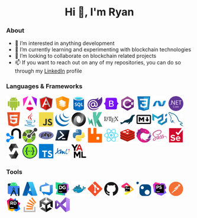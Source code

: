 <h1 align="center">Hi 👋, I'm Ryan</h1>

<div>
<h3 align="left">About</h3>

- 👀 I’m interested in anything development
- 🌱 I’m currently learning and experimenting with blockchain technologies
- 💞️ I’m looking to collaborate on blockchain related projects
- 📫 If you want to reach out on any of my repositories, you can do so through my [LinkedIn](https://www.linkedin.com/in/ryan-falzon-291a3516a/) profile 
</div>

<div>
<h3 align="left">Languages & Frameworks</h3>
<div>

<a style="text-decoration: none" href="https://developer.android.com/" target="_blank" rel="noreferrer">
<img src="https://raw.githubusercontent.com/devicons/devicon/master/icons/android/android-original.svg" alt="android" width="40" height="40"/>
</a>
<a style="text-decoration: none" href="https://angular.dev/" target="_blank" rel="noreferrer">
<img src="https://raw.githubusercontent.com/devicons/devicon/master/icons/angular/angular-original.svg" alt="angular" width="40" height="40"/>
</a>
<a style="text-decoration: none" href="https://angularjs.org/" target="_blank" rel="noreferrer">
<img src="https://raw.githubusercontent.com/devicons/devicon/master/icons/angularjs/angularjs-original.svg" alt="angularjs" width="40" height="40"/>
</a>
<a style="text-decoration: none" href="https://material.angular.io/" target="_blank" rel="noreferrer">
<img src="https://raw.githubusercontent.com/devicons/devicon/master/icons/angularmaterial/angularmaterial-original.svg" alt="angularmaterial" width="40" height="40"/>
</a>
<a style="text-decoration: none" href="https://azure.microsoft.com/en-us/products/azure-sql/database" target="_blank" rel="noreferrer">
<img src="https://raw.githubusercontent.com/devicons/devicon/master/icons/azuresqldatabase/azuresqldatabase-original.svg" alt="azuresqldatabase" width="40" height="40"/>
</a>
<a style="text-decoration: none" href="https://dotnet.microsoft.com/en-us/apps/aspnet/web-apps/blazor" target="_blank" rel="noreferrer">
<img src="https://raw.githubusercontent.com/devicons/devicon/master/icons/blazor/blazor-original.svg" alt="blazor" width="40" height="40"/>
</a>
<a style="text-decoration: none" href="https://getbootstrap.com/" target="_blank" rel="noreferrer">
<img src="https://raw.githubusercontent.com/devicons/devicon/master/icons/bootstrap/bootstrap-original.svg" alt="bootstrap" width="40" height="40"/>
</a>
<a style="text-decoration: none" href="https://learn.microsoft.com/en-us/dotnet/csharp/" target="_blank" rel="noreferrer">
<img src="https://raw.githubusercontent.com/devicons/devicon/master/icons/csharp/csharp-original.svg" alt="csharp" width="40" height="40"/>
</a>
<a style="text-decoration: none" href="https://developer.mozilla.org/en-US/docs/Web/CSS" rel="noreferrer">
<img src="https://raw.githubusercontent.com/devicons/devicon/master/icons/css3/css3-original.svg" alt="css3" width="40" height="40"/>
</a>
<a style="text-decoration: none" href="https://dotnet.microsoft.com/en-us/" rel="noreferrer">
<img src="https://raw.githubusercontent.com/devicons/devicon/master/icons/dot-net/dot-net-original.svg" alt="dotnet" width="40" height="40"/>
</a>
<a style="text-decoration: none" href="https://dotnet.microsoft.com/en-us/apps/aspnet" rel="noreferrer">
<img src="https://raw.githubusercontent.com/devicons/devicon/master/icons/dotnetcore/dotnetcore-original.svg" alt="dotnetcore" width="40" height="40"/>
</a>
<a style="text-decoration: none" href="https://developer.mozilla.org/en-US/docs/Glossary/HTML5" rel="noreferrer">
<img src="https://raw.githubusercontent.com/devicons/devicon/master/icons/html5/html5-original.svg" alt="html5" width="40" height="40"/>
</a>
<a style="text-decoration: none" href="https://www.java.com/en/" rel="noreferrer">
<img src="https://raw.githubusercontent.com/devicons/devicon/master/icons/java/java-original.svg" alt="html5" width="40" height="40"/>
</a>
<a style="text-decoration: none" href="https://developer.mozilla.org/en-US/docs/Web/JavaScript" rel="noreferrer">
<img src="https://raw.githubusercontent.com/devicons/devicon/master/icons/javascript/javascript-original.svg" alt="javascript" width="40" height="40"/>
</a>
<a style="text-decoration: none" href="https://jquery.com/" rel="noreferrer">
<img src="https://raw.githubusercontent.com/devicons/devicon/master/icons/jquery/jquery-original.svg" alt="jquery" width="40" height="40"/>
</a>
<a style="text-decoration: none" href="https://www.json.org/json-en.html" rel="noreferrer">
<img src="https://raw.githubusercontent.com/devicons/devicon/master/icons/json/json-original.svg" alt="json" width="40" height="40"/>
</a>
<a style="text-decoration: none" href="https://karma-runner.github.io/latest/index.html" rel="noreferrer">
<img src="https://raw.githubusercontent.com/devicons/devicon/master/icons/karma/karma-original.svg" alt="karma" width="40" height="40"/>
</a>
<a style="text-decoration: none" href="https://www.latex-project.org/" rel="noreferrer">
<img src="https://raw.githubusercontent.com/devicons/devicon/master/icons/latex/latex-original.svg" alt="latex" width="40" height="40"/>
</a>
<a style="text-decoration: none" href="https://mariadb.org/" rel="noreferrer">
<img src="https://raw.githubusercontent.com/devicons/devicon/master/icons/mariadb/mariadb-original.svg" alt="mariadb" width="40" height="40"/>
</a>
<a style="text-decoration: none" href="https://www.markdownguide.org/" rel="noreferrer">
<img src="https://raw.githubusercontent.com/devicons/devicon/master/icons/markdown/markdown-original.svg" alt="markdown" width="40" height="40"/>
</a>
<a style="text-decoration: none" href="https://mui.com/" rel="noreferrer">
<img src="https://raw.githubusercontent.com/devicons/devicon/master/icons/materialui/materialui-original.svg" alt="materialui" width="40" height="40"/>
</a>
<a style="text-decoration: none" href="https://www.mysql.com/" rel="noreferrer">
<img src="https://raw.githubusercontent.com/devicons/devicon/master/icons/mysql/mysql-original.svg" alt="mysql" width="40" height="40"/>
</a>
<a style="text-decoration: none" href="https://neo4j.com/" rel="noreferrer">
<img src="https://raw.githubusercontent.com/devicons/devicon/master/icons/neo4j/neo4j-original.svg" alt="neo4j" width="40" height="40"/>
</a>
<a style="text-decoration: none" href="https://www.openapis.org/" rel="noreferrer">
<img src="https://raw.githubusercontent.com/devicons/devicon/master/icons/openapi/openapi-original.svg" alt="openapi" width="40" height="40"/>
</a>
<a style="text-decoration: none" href="https://www.php.net/" rel="noreferrer">
<img src="https://raw.githubusercontent.com/devicons/devicon/master/icons/php/php-original.svg" alt="php" width="40" height="40"/>
</a>
<a style="text-decoration: none" href="https://learn.microsoft.com/en-us/powershell/" rel="noreferrer">
<img src="https://raw.githubusercontent.com/devicons/devicon/master/icons/powershell/powershell-original.svg" alt="powershell" width="40" height="40"/>
</a>
<a style="text-decoration: none" href="https://www.python.org/" rel="noreferrer">
<img src="https://raw.githubusercontent.com/devicons/devicon/master/icons/python/python-original.svg" alt="python" width="40" height="40"/>
</a>
<a style="text-decoration: none" href="https://www.rabbitmq.com/" rel="noreferrer">
<img src="https://raw.githubusercontent.com/devicons/devicon/master/icons/rabbitmq/rabbitmq-original.svg" alt="rabbitmq" width="40" height="40"/>
</a>
<a style="text-decoration: none" href="https://react.dev/" rel="noreferrer">
<img src="https://raw.githubusercontent.com/devicons/devicon/master/icons/react/react-original.svg" alt="react" width="40" height="40"/>
</a>
<a style="text-decoration: none" href="https://redis.io/" rel="noreferrer">
<img src="https://raw.githubusercontent.com/devicons/devicon/master/icons/redis/redis-original.svg" alt="redis" width="40" height="40"/>
</a>
<a style="text-decoration: none" href="https://rxjs.dev/" rel="noreferrer">
<img src="https://raw.githubusercontent.com/devicons/devicon/master/icons/rxjs/rxjs-original.svg" alt="rxjs" width="40" height="40"/>
</a>
<a style="text-decoration: none" href="https://sass-lang.com/" rel="noreferrer">
<img src="https://raw.githubusercontent.com/devicons/devicon/master/icons/sass/sass-original.svg" alt="sass" width="40" height="40"/>
</a>
<a style="text-decoration: none" href="https://www.selenium.dev/" rel="noreferrer">
<img src="https://raw.githubusercontent.com/devicons/devicon/master/icons/selenium/selenium-original.svg" alt="selenium" width="40" height="40"/>
</a>
<a style="text-decoration: none" href="https://soliditylang.org/" rel="noreferrer">
<img src="https://raw.githubusercontent.com/devicons/devicon/master/icons/solidity/solidity-original.svg" alt="solidity" width="40" height="40"/>
</a>
<a style="text-decoration: none" href="https://swagger.io/" rel="noreferrer">
<img src="https://raw.githubusercontent.com/devicons/devicon/master/icons/swagger/swagger-original.svg" alt="swagger" width="40" height="40"/>
</a>
<a style="text-decoration: none" href="https://www.typescriptlang.org/" rel="noreferrer">
<img src="https://raw.githubusercontent.com/devicons/devicon/master/icons/typescript/typescript-original.svg" alt="typescript" width="40" height="40"/>
</a>
<a style="text-decoration: none" href="https://developer.mozilla.org/en-US/docs/Web/XML/XML_introduction" rel="noreferrer">
<img src="https://raw.githubusercontent.com/devicons/devicon/master/icons/xml/xml-original.svg" alt="xml" width="40" height="40"/>
</a>
<a style="text-decoration: none" href="https://yaml.org/" rel="noreferrer">
<img src="https://raw.githubusercontent.com/devicons/devicon/master/icons/yaml/yaml-original.svg" alt="yaml" width="40" height="40"/>
</a>
 
</div>
</div>

<div>
<h3 align="left">Tools</h3>
<div>

<a style="text-decoration: none" href="https://developer.android.com/studio" target="_blank" rel="noreferrer">
<img src="https://raw.githubusercontent.com/devicons/devicon/master/icons/androidstudio/androidstudio-original.svg" alt="androidstudio" width="40" height="40"/>
</a>
<a style="text-decoration: none" href="https://azure.microsoft.com/en-gb/" target="_blank" rel="noreferrer">
<img src="https://raw.githubusercontent.com/devicons/devicon/master/icons/azure/azure-original.svg" alt="azure" width="40" height="40"/>
</a>
<a style="text-decoration: none" href="https://azure.microsoft.com/en-us/products/devops" target="_blank" rel="noreferrer">
<img src="https://raw.githubusercontent.com/devicons/devicon/master/icons/azuredevops/azuredevops-original.svg" alt="azuredevops" width="40" height="40"/>
</a>
<a style="text-decoration: none" href="https://www.jetbrains.com/datagrip/" target="_blank" rel="noreferrer">
<img src="https://raw.githubusercontent.com/devicons/devicon/master/icons/datagrip/datagrip-original.svg" alt="datagrip" width="40" height="40"/>
</a>
<a style="text-decoration: none" href="https://www.docker.com/" target="_blank" rel="noreferrer">
<img src="https://raw.githubusercontent.com/devicons/devicon/master/icons/docker/docker-original.svg" alt="docker" width="40" height="40"/>
</a>
<a style="text-decoration: none" href="https://git-scm.com/" target="_blank" rel="noreferrer">
<img src="https://raw.githubusercontent.com/devicons/devicon/master/icons/git/git-original.svg" alt="git" width="40" height="40"/>
</a>
<a style="text-decoration: none" href="https://github.com/" target="_blank" rel="noreferrer">
<img src="https://raw.githubusercontent.com/devicons/devicon/master/icons/github/github-original.svg" alt="github" width="40" height="40"/>
</a>
<a style="text-decoration: none" href="https://www.jetbrains.com/" target="_blank" rel="noreferrer">
<img src="https://raw.githubusercontent.com/devicons/devicon/master/icons/jetbrains/jetbrains-original.svg" alt="jetbrains" width="40" height="40"/>
</a>
<a style="text-decoration: none" href="https://www.nuget.org/" target="_blank" rel="noreferrer">
<img src="https://raw.githubusercontent.com/devicons/devicon/master/icons/nuget/nuget-original.svg" alt="nuget" width="40" height="40"/>
</a>
<a style="text-decoration: none" href="https://www.jetbrains.com/phpstorm/" target="_blank" rel="noreferrer">
<img src="https://raw.githubusercontent.com/devicons/devicon/master/icons/phpstorm/phpstorm-original.svg" alt="nuget" width="40" height="40"/>
</a>
<a style="text-decoration: none" href="https://www.postman.com/" target="_blank" rel="noreferrer">
<img src="https://raw.githubusercontent.com/devicons/devicon/master/icons/postman/postman-original.svg" alt="postman" width="40" height="40"/>
</a>
<a style="text-decoration: none" href="https://www.jetbrains.com/rider/" target="_blank" rel="noreferrer">
<img src="https://raw.githubusercontent.com/devicons/devicon/master/icons/rider/rider-original.svg" alt="postman" width="40" height="40"/>
</a>
<a style="text-decoration: none" href="https://stackoverflow.com/" target="_blank" rel="noreferrer">
<img src="https://raw.githubusercontent.com/devicons/devicon/master/icons/stackoverflow/stackoverflow-original.svg" alt="stackoverflow" width="40" height="40"/>
</a>
<a style="text-decoration: none" href="https://unity.com/" rel="noreferrer">
<img src="https://raw.githubusercontent.com/devicons/devicon/master/icons/unity/unity-original.svg" alt="unity" width="40" height="40"/>
</a>
<a style="text-decoration: none" href="https://visualstudio.microsoft.com/" rel="noreferrer">
<img src="https://raw.githubusercontent.com/devicons/devicon/master/icons/visualstudio/visualstudio-original.svg" alt="visualstudio" width="40" height="40"/>
</a>
 
</div>
</div>
